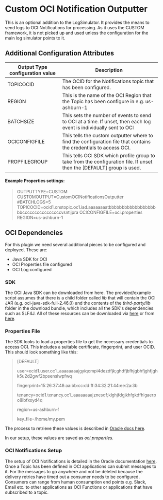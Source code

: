 # Custom OCI Notification Outputter

This is an optional addition to the LogSimulator. It provides the means to send logs to OCI Notifications for processing. As it uses the CUSTOM framework, it is not picked up and used unless the configuration for the main log simulator points to it.

## Additional Configuration Attributes

| Output Type configuration value | Description                                                  |
| ------------------------------- | ------------------------------------------------------------ |
| TOPICOCID                       | The OCID for the Notifications topic that has been configured.               |
| REGION                          | This is the name of the OCI Region that the Topic has been configure in e.g. us-ashburn-1 |
| BATCHSIZE                       | This sets the number of events to send to OCI at a time. If unset, then each log event is individually sent to OCI |
| OCICONFIGFILE                   | This tells the custom outputter where to find the configuration file that contains the credentials to access OCI. |
| PROPFILEGROUP                   | This tells OCI SDK which profile group to take from the configuration file. If unset then the [DEFAULT] group is used. |

#### Example Properties settings:
> OUTPUTTYPE=CUSTOM
> CUSTOMOUTPUT=CustomOCINotificationsOutputter
> #BATCHLOGS=5
> TOPICOCID=ocid1.onstopic.oc1.iad.aaaaaaaatbbbbbbbbbbbbbbbbbbbbccccccccccccccccvsntijpra
> OCICONFIGFILE=oci.properties
> REGION=us-ashburn-1
## OCI Dependencies

For this plugin we need several additional pieces to be configured and deployed. These are:

* Java SDK for OCI
* OCI Properties file configured
* OCI Log configured

### SDK

The OCI Java SDK can be downloaded from here. The provided/example script assumes that there is a child folder called *lib* that will contain the OCI JAR (e.g. oci-java-sdk-full-2.46.0) and the contents of the *third-party/lib* folder in the download bundle, which includes all the SDK's dependencies such as SLF4J.  All of these resources can be downloaded via [here](https://docs.oracle.com/en-us/iaas/Content/API/SDKDocs/javasdk.htm) or from [here](https://github.com/oracle/oci-java-sdk/releases).

### Properties File

The SDK looks to load a properties file to get the necessary credentials to access OCI. This includes a suitable certificate, fingerprint, and user OCID. This should look something like this:

> [DEFAULT]
>
> user=ocid1.user.oc1..aaaaaaaajgyiqcmpi4dezdfjk;ghdfjbfhjgbhfjghfjghk5u2d2gwf2bpsenslwpfwq
>
> fingerprint=15:26:37:48:aa:bb:cc:dd:ff:34:32:21:44:ee:2a:3b
>
> tenancy=ocid1.tenancy.oc1..aaaaaaaajznesdf;klghjfdgjkhfgkdfhlgaerpo8ibfxoyd4q
>
> region=us-ashburn-1
>
> key_file=/home/my.pem

The process to retrieve these values is described in [Oracle docs here](https://docs.oracle.com/en-us/iaas/Content/API/Concepts/apisigningkey.htm).

In our setup, these values are saved as *oci.properties*.

### OCI Notifications Setup

The setup of OCI Notifications is detailed in the Oracle documentation [here](https://docs.oracle.com/en-us/iaas/Content/Notification/home.htm). Once a Topic has been defined in OCI applications can submit messages to it. For the messages to go anywhere and not be deleted because the delivery retries have timed out a consumer needs to be configured. Consumers can range from human consumption end points e.g. Slack, Email etc. to other applications as OCI Functions or applications that have subscribed to a topic.
